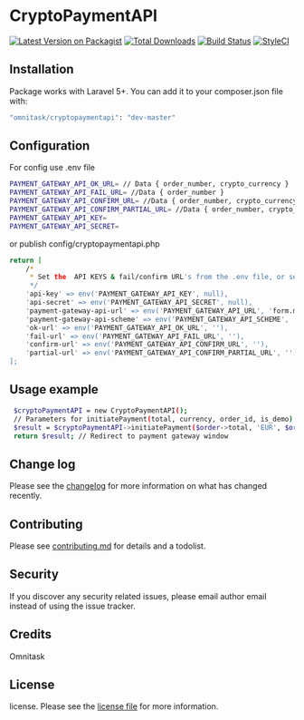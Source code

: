 # CryptoPaymentAPI

[![Latest Version on Packagist][ico-version]][link-packagist]
[![Total Downloads][ico-downloads]][link-downloads]
[![Build Status][ico-travis]][link-travis]
[![StyleCI][ico-styleci]][link-styleci]


## Installation

Package works with Laravel 5+. You can add it to your composer.json file with:

``` bash
"omnitask/cryptopaymentapi": "dev-master"
```

## Configuration
For config use .env file

``` bash
PAYMENT_GATEWAY_API_OK_URL= // Data { order_number, crypto_currency }
PAYMENT_GATEWAY_API_FAIL_URL= //Data { order_number }
PAYMENT_GATEWAY_API_CONFIRM_URL= //Data { order_number, crypto_currency, transaction_id, price, order_percentage, hash_digest  }
PAYMENT_GATEWAY_API_CONFIRM_PARTIAL_URL= //Data { order_number, crypto_currency, transaction_id, price, order_percentage, hash_digest  }
PAYMENT_GATEWAY_API_KEY=
PAYMENT_GATEWAY_API_SECRET=
```
or publish config/cryptopaymentapi.php

``` bash
return [
    /*
     * Set the  API KEYS & fail/confirm URL's from the .env file, or set it here.
     */
    'api-key' => env('PAYMENT_GATEWAY_API_KEY', null),
    'api-secret' => env('PAYMENT_GATEWAY_API_SECRET', null),
    'payment-gateway-api-url' => env('PAYMENT_GATEWAY_API_URL', 'form.migpayments.com'),
    'payment-gateway-api-scheme' => env('PAYMENT_GATEWAY_API_SCHEME', 'https'),
    'ok-url' => env('PAYMENT_GATEWAY_API_OK_URL', ''),
    'fail-url' => env('PAYMENT_GATEWAY_API_FAIL_URL', ''),
    'confirm-url' => env('PAYMENT_GATEWAY_API_CONFIRM_URL', ''),
    'partial-url' => env('PAYMENT_GATEWAY_API_CONFIRM_PARTIAL_URL', ''),
];
```
## Usage example
``` bash
 $cryptoPaymentAPI = new CryptoPaymentAPI();
 // Parameters for initiatePayment(total, currency, order_id, is_demo)
 $result = $cryptoPaymentAPI->initiatePayment($order->total, 'EUR', $order->id, 'yes');
 return $result; // Redirect to payment gateway window
```

## Change log

Please see the [changelog](changelog.md) for more information on what has changed recently.

## Contributing

Please see [contributing.md](contributing.md) for details and a todolist.

## Security

If you discover any security related issues, please email author email instead of using the issue tracker.

## Credits

Omnitask

## License

license. Please see the [license file](license.md) for more information.

[ico-version]: https://img.shields.io/packagist/v/omnitask/cryptopaymentapi.svg?style=flat-square
[ico-downloads]: https://img.shields.io/packagist/dt/omnitask/cryptopaymentapi.svg?style=flat-square
[ico-travis]: https://img.shields.io/travis/omnitask/cryptopaymentapi/master.svg?style=flat-square
[ico-styleci]: https://styleci.io/repos/12345678/shield

[link-packagist]: https://packagist.org/packages/omnitask/cryptopaymentapi
[link-downloads]: https://packagist.org/packages/omnitask/cryptopaymentapi
[link-travis]: https://travis-ci.org/omnitask/cryptopaymentapi
[link-styleci]: https://styleci.io/repos/12345678
[link-author]: https://github.com/omnitask
[link-contributors]: ../../contributors]
